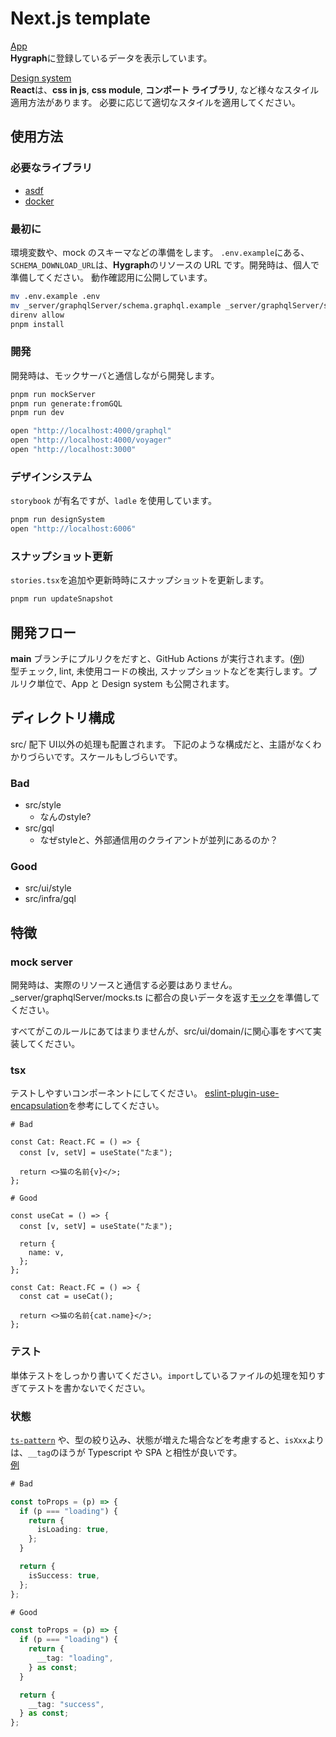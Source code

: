 # Next.js template

[App](https://next-js-tpl-app.vercel.app/)  
**Hygraph**に登録しているデータを表示しています。

[Design system](https://next-js-tpl.vercel.app/)  
**React**は、**css in js**, **css module**, **コンポート ライブラリ**, など様々なスタイル適用方法があります。
必要に応じて適切なスタイルを適用してください。

## 使用方法

### 必要なライブラリ

- [asdf](https://github.com/asdf-vm/asdf)
- [docker](https://docs.docker.com)

### 最初に

環境変数や、mock のスキーマなどの準備をします。
`.env.example`にある、`SCHEMA_DOWNLOAD_URL`は、**Hygraph**のリソースの URL です。開発時は、個人で準備してください。 動作確認用に公開しています。

```bash
mv .env.example .env
mv _server/graphqlServer/schema.graphql.example _server/graphqlServer/schema.graphql
direnv allow
pnpm install
```

### 開発

開発時は、モックサーバと通信しながら開発します。

```bash
pnpm run mockServer
pnpm run generate:fromGQL
pnpm run dev

open "http://localhost:4000/graphql"
open "http://localhost:4000/voyager"
open "http://localhost:3000"
```

### デザインシステム

`storybook` が有名ですが、`ladle` を使用しています。

```bash
pnpm run designSystem
open "http://localhost:6006"
```

### スナップショット更新

`stories.tsx`を追加や更新時時にスナップショットを更新します。

```bash
pnpm run updateSnapshot
```

## 開発フロー

**main** ブランチにプルリクをだすと、GitHub Actions が実行されます。([例](https://github.com/akira-toriyama/next.js-tpl/pull/883))  
型チェック, lint, 未使用コードの検出, スナップショットなどを実行します。プルリク単位で、App と Design system も公開されます。

## ディレクトリ構成

src/ 配下 UI以外の処理も配置されます。
下記のような構成だと、主語がなくわかりづらいです。スケールもしづらいです。

### Bad

- src/style
  - なんのstyle?
- src/gql
  - なぜstyleと、外部通信用のクライアントが並列にあるのか？

### Good

- src/ui/style
- src/infra/gql

## 特徴

### mock server

開発時は、実際のリソースと通信する必要はありません。\_server/graphqlServer/mocks.ts に都合の良いデータを返す[モック](https://www.the-guild.dev/graphql/tools/docs/mocking)を準備してください。

すべてがこのルールにあてはまりませんが、src/ui/domain/に関心事をすべて実装してください。

### tsx

テストしやすいコンポーネントにしてください。
[eslint-plugin-use-encapsulation](https://github.com/kyleshevlin/eslint-plugin-use-encapsulation)を参考にしてください。

```tsx
# Bad

const Cat: React.FC = () => {
  const [v, setV] = useState("たま");

  return <>猫の名前{v}</>;
};
```

```tsx
# Good

const useCat = () => {
  const [v, setV] = useState("たま");

  return {
    name: v,
  };
};

const Cat: React.FC = () => {
  const cat = useCat();

  return <>猫の名前{cat.name}</>;
};
```

### テスト

単体テストをしっかり書いてください。`import`しているファイルの処理を知りすぎてテストを書かないでください。

### 状態

[`ts-pattern`](https://github.com/gvergnaud/ts-pattern) や、型の絞り込み、状態が増えた場合などを考慮すると、`isXxx`よりは、`__tag`のほうが Typescript や SPA と相性が良いです。  
[例](https://www.typescriptlang.org/play?ssl=32&ssc=1&pln=33&pc=1#code/C4TwDgpgBAQghgEwAoCcD2YDOUC8UDeAUFFAJaYAyaipAdgOYBcUARmmgDYRy0DcxZTAGUArgGMxETJmZtO3PgIRxgcZpmAo69KAB8otERw78Avv0Ji0tDa0QAxWrigAKMM3jJ0WAJS4AfAQCpABmrmAAdORUNAx+RCQkAPRJJAAqABYQKNCYGWhGCAZowKzQyqoRAsmpMCKlGloMegZGHNVQkRVw-IlQKVAAegD8AqaEwWFuUcLiktLxHQOZ2bn5hWVQ3VV9A3UNmtothsYdXSo9S6kjY4TmE6CQUADi7F4Y2DgC+gl9UAD6-1UTCgACIONQENpQb0-t1mCcTB1xiQfh0SIDgcxQZg5lJMDD0VsLupDgxYSR7pZrLZ6G9HM43MxXmh3r4AkESKFwhFMXAdDhBWCIbF6KDFrtUt1BK1Tn1zqoKf1rqNKRMuVNInyBUKcXjpOLOYkBtLyFBGtozhFukqBjc1fcgA)

```ts
# Bad

const toProps = (p) => {
  if (p === "loading") {
    return {
      isLoading: true,
    };
  }

  return {
    isSuccess: true,
  };
};
```

```ts
# Good

const toProps = (p) => {
  if (p === "loading") {
    return {
      __tag: "loading",
    } as const;
  }

  return {
    __tag: "success",
  } as const;
};
```
